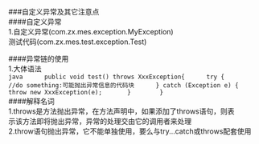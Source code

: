 ###自定义异常及其它注意点      
####自定义异常       
    1.自定义异常(com.zx.mes.exception.MyException)       
    测试代码(com.zx.mes.test.exception.Test)                

####异常链的使用      
    1.大体语法      
    ```java     
    public void test() throws XxxException{     
        try {       
            //do something:可能抛出异常信息的代码块     
        } catch (Exception e) {     
            throw new XxxException(e);      
        }       
    }       
    ```     
 ####解释名词       
    1.throws是方法抛出异常，在方法声明中，如果添加了throws语句，则表     
    示该方法即将抛出异常，异常的处理交由它的调用者来处理      
    2.throw语句抛出异常，它不能单独使用，要么与try...catch或throws配套使用     